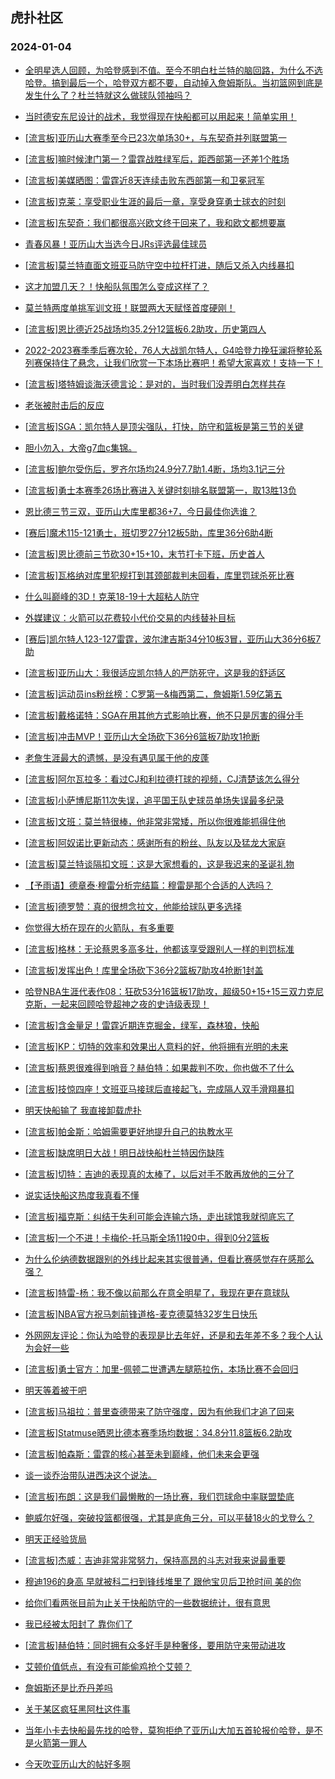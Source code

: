 ## 虎扑社区 
### 2024-01-04

+ [全明星选人回顾，为哈登感到不值。至今不明白杜兰特的脑回路，为什么不选哈登。搞到最后一个，哈登双方都不要，自动掉入詹姆斯队。当初篮网到底是发生什么了？杜兰特就这么做球队领袖吗？](https://bbs.hupu.com/624038539.html)

+ [当时德安东尼设计的战术，我觉得现在快船都可以用起来！简单实用！](https://bbs.hupu.com/624037566.html)

+ [[流言板]亚历山大赛季至今已23次单场30+，与东契奇并列联盟第一](https://bbs.hupu.com/624043088.html)

+ [[流言板]嘛时候津门第一？雷霆战胜绿军后，距西部第一还差1个胜场](https://bbs.hupu.com/624040978.html)

+ [[流言板]美媒晒图：雷霆近8天连续击败东西部第一和卫冕冠军](https://bbs.hupu.com/624039700.html)

+ [[流言板]克莱：享受职业生涯的最后一章，享受身穿勇士球衣的时刻](https://bbs.hupu.com/624035907.html)

+ [[流言板]东契奇：我们都很高兴欧文终于回来了，我和欧文都想要赢](https://bbs.hupu.com/624040984.html)

+ [青春风暴！亚历山大当选今日JRs评选最佳球员](https://bbs.hupu.com/624038320.html)

+ [[流言板]莫兰特直面文班亚马防守空中拉杆打进，随后又杀入内线暴扣](https://bbs.hupu.com/624031849.html)

+ [这才加盟几天？！快船队氛围怎么变成这样了？](https://bbs.hupu.com/624037362.html)

+ [莫兰特两度单挑军训文班！联盟两大天赋怪首度硬刚！](https://bbs.hupu.com/624035050.html)

+ [[流言板]恩比德近25战场均35.2分12篮板6.2助攻，历史第四人](https://bbs.hupu.com/624042821.html)

+ [2022-2023赛季季后赛次轮，76人大战凯尔特人，G4哈登力挽狂澜将整轮系列赛保持住了悬念，让我们欣赏一下本场比赛吧！希望大家喜欢！支持一下！](https://bbs.hupu.com/624039014.html)

+ [[流言板]塔特姆谈海沃德言论：是对的，当时我们没弄明白怎样共存](https://bbs.hupu.com/624040311.html)

+ [老张被肘击后的反应](https://bbs.hupu.com/624033753.html)

+ [[流言板]SGA：凯尔特人是顶尖强队，打快，防守和篮板是第三节的关键](https://bbs.hupu.com/624042548.html)

+ [胆小勿入，大帝g7血c集锦。](https://bbs.hupu.com/624037881.html)

+ [[流言板]鲍尔受伤后，罗齐尔场均24.9分7.7助1.4断，场均3.1记三分](https://bbs.hupu.com/624043014.html)

+ [[流言板]勇士本赛季26场比赛进入关键时刻排名联盟第一，取13胜13负](https://bbs.hupu.com/624035252.html)

+ [恩比德三节三双，亚历山大库里都36+7，今日最佳你选谁？](https://bbs.hupu.com/624034892.html)

+ [[赛后]魔术115-121勇士，班切罗27分12板5助，库里36分6助4断](https://bbs.hupu.com/624034871.html)

+ [[流言板]恩比德前三节砍30+15+10，末节打卡下班，历史首人](https://bbs.hupu.com/624039923.html)

+ [[流言板]瓦格纳对库里犯规打到其颈部裁判未回看，库里罚球杀死比赛](https://bbs.hupu.com/624034853.html)

+ [什么叫巅峰的3D！克莱18-19十大超粘人防守](https://bbs.hupu.com/624041696.html)

+ [外媒建议：火箭可以花费较小代价交易的内线替补目标](https://bbs.hupu.com/624040831.html)

+ [[赛后]凯尔特人123-127雷霆，波尔津吉斯34分10板3冒，亚历山大36分6板7助](https://bbs.hupu.com/624032413.html)

+ [[流言板]亚历山大：我很适应凯尔特人的严防死守，这是我的舒适区](https://bbs.hupu.com/624040660.html)

+ [[流言板]运动员ins粉丝榜：C罗第一&梅西第二，詹姆斯1.59亿第五](https://bbs.hupu.com/624031911.html)

+ [[流言板]戴格诺特：SGA在用其他方式影响比赛，他不只是厉害的得分手](https://bbs.hupu.com/624041789.html)

+ [[流言板]冲击MVP！亚历山大全场砍下36分6篮板7助攻1抢断](https://bbs.hupu.com/624032456.html)

+ [老詹生涯最大的遗憾，是没有遇见属于他的皮蓬](https://bbs.hupu.com/624040004.html)

+ [[流言板]阿尔瓦拉多：看过CJ和利拉德打球的视频，CJ清楚该怎么得分](https://bbs.hupu.com/624041983.html)

+ [[流言板]小萨博尼斯11次失误，追平国王队史球员单场失误最多纪录](https://bbs.hupu.com/624042888.html)

+ [[流言板]文班：莫兰特很棒，他非常非常矮，所以你很难能抓得住他](https://bbs.hupu.com/624034657.html)

+ [[流言板]阿奴诺比更新动态：感谢所有的粉丝、队友以及猛龙大家庭](https://bbs.hupu.com/624043338.html)

+ [[流言板]莫兰特谈隔扣文班：这是大家想看的，这是我迟来的圣诞礼物](https://bbs.hupu.com/624033699.html)

+ [【予雨语】德章泰·穆雷分析完结篇：穆雷是那个合适的人选吗？](https://bbs.hupu.com/624040936.html)

+ [[流言板]德罗赞：真的很想念拉文，他能给球队更多选择](https://bbs.hupu.com/624041073.html)

+ [你觉得大桥在现在的火箭队，有多重要](https://bbs.hupu.com/624038028.html)

+ [[流言板]格林：无论蔡恩多高多壮，他都该享受跟别人一样的判罚标准](https://bbs.hupu.com/624041528.html)

+ [[流言板]发挥出色！库里全场砍下36分2篮板7助攻4抢断1封盖](https://bbs.hupu.com/624034895.html)

+ [哈登NBA生涯代表作08：狂砍53分16篮板17助攻，超级50+15+15三双力克尼克斯，一起来回顾哈登超神之夜的史诗级表现！](https://bbs.hupu.com/624040900.html)

+ [[流言板]含金量足！雷霆近期连克掘金，绿军，森林狼，快船](https://bbs.hupu.com/624032376.html)

+ [[流言板]KP：切特的效率和效果出人意料的好，他将拥有光明的未来](https://bbs.hupu.com/624042159.html)

+ [[流言板]蔡恩很难得到哨音？赫伯特：如果裁判不吹，你也做不了什么](https://bbs.hupu.com/624042551.html)

+ [[流言板]技惊四座！文班亚马接球后直接起飞，完成隔人双手滑翔暴扣](https://bbs.hupu.com/624030211.html)

+ [明天快船输了 我直接卸载虎扑](https://bbs.hupu.com/624042048.html)

+ [[流言板]帕金斯：哈姆需要更好地提升自己的执教水平](https://bbs.hupu.com/624030384.html)

+ [[流言板]缺席明日大战！明日战快船杜兰特因伤缺阵](https://bbs.hupu.com/624029300.html)

+ [[流言板]切特：吉迪的表现真的太棒了，以后对手不敢再放他的三分了](https://bbs.hupu.com/624041144.html)

+ [说实话快船这热度我真看不懂](https://bbs.hupu.com/624039974.html)

+ [[流言板]福克斯：纠结于失利可能会连输六场，走出球馆我就彻底忘了](https://bbs.hupu.com/624040813.html)

+ [[流言板]一个不进！卡梅伦-托马斯全场11投0中，得到0分2篮板](https://bbs.hupu.com/624032039.html)

+ [为什么伦纳德数据跟别的外线比起来其实很普通，但看比赛感觉存在感那么强？](https://bbs.hupu.com/624041684.html)

+ [[流言板]特雷-杨：我不像以前那么在意全明星了，我现在更在意球队](https://bbs.hupu.com/624040182.html)

+ [[流言板]NBA官方祝马刺前锋道格-麦克德莫特32岁生日快乐](https://bbs.hupu.com/624041130.html)

+ [外网网友评论：你认为哈登的表现是比去年好，还是和去年差不多？我个人认为会好一些](https://bbs.hupu.com/624040880.html)

+ [[流言板]勇士官方：加里-佩顿二世遭遇左腿筋拉伤，本场比赛不会回归](https://bbs.hupu.com/624034359.html)

+ [明天等着被干吧](https://bbs.hupu.com/624043252.html)

+ [[流言板]马祖拉：普里查德带来了防守强度，因为有他我们才追了回来](https://bbs.hupu.com/624040806.html)

+ [[流言板]Statmuse晒恩比德本赛季场均数据：34.8分11.8篮板6.2助攻](https://bbs.hupu.com/624044144.html)

+ [[流言板]帕森斯：雷霆的核心甚至未到巅峰，他们未来会更强](https://bbs.hupu.com/624044276.html)

+ [谈一谈乔治带队进西决这个说法。](https://bbs.hupu.com/624043922.html)

+ [[流言板]布朗：这是我们最懒散的一场比赛，我们罚球命中率联盟垫底](https://bbs.hupu.com/624042526.html)

+ [鲍威尔好强，突破投篮都很强，尤其是底角三分，可以平替18火的戈登么？](https://bbs.hupu.com/624043094.html)

+ [明天正经验货局](https://bbs.hupu.com/624043112.html)

+ [[流言板]杰威：吉迪非常非常努力，保持高昂的斗志对我来说最重要](https://bbs.hupu.com/624042430.html)

+ [穆迪196的身高 早就被科二扫到锋线堆里了 跟他宝贝后卫抢时间 美的你](https://bbs.hupu.com/624042926.html)

+ [给你们看两张目前为止关于快船防守的一些数据统计，很有意思](https://bbs.hupu.com/624042442.html)

+ [我已经被太阳封了 靠你们了](https://bbs.hupu.com/624043880.html)

+ [[流言板]赫伯特：同时拥有众多好手是种奢侈，要用防守来带动进攻](https://bbs.hupu.com/624042221.html)

+ [艾顿价值低点，有没有可能偷鸡抢个艾顿？](https://bbs.hupu.com/624044172.html)

+ [詹姆斯还是比乔丹差吗](https://bbs.hupu.com/624043410.html)

+ [关于某区疯狂黑阿杜这件事](https://bbs.hupu.com/624044189.html)

+ [当年小卡去快船最先找的哈登，莫狗拒绝了亚历山大加五首轮报价哈登，是不是火箭第一罪人](https://bbs.hupu.com/624043792.html)

+ [今天吹亚历山大的帖好多啊](https://bbs.hupu.com/624043574.html)

